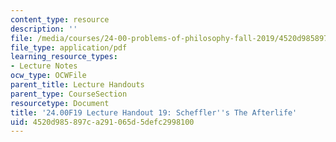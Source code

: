 ```yaml
---
content_type: resource
description: ''
file: /media/courses/24-00-problems-of-philosophy-fall-2019/4520d985897ca291065d5defc2998100_MIT24_00F19_lecturehandout19.pdf
file_type: application/pdf
learning_resource_types:
- Lecture Notes
ocw_type: OCWFile
parent_title: Lecture Handouts
parent_type: CourseSection
resourcetype: Document
title: '24.00F19 Lecture Handout 19: Scheffler''s The Afterlife'
uid: 4520d985-897c-a291-065d-5defc2998100
---
```

